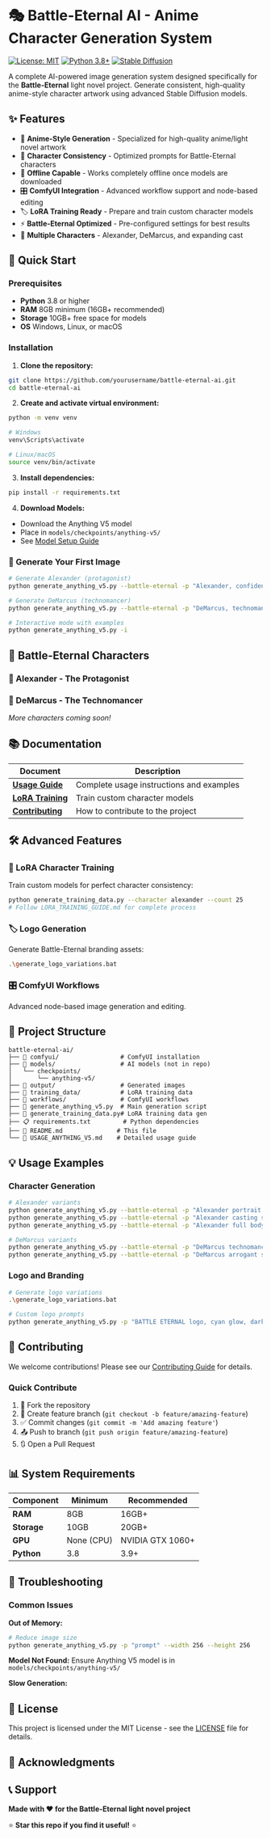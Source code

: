 # 🎭 Battle-Eternal AI - Anime Character Generation System

[![License: MIT](https://img.shields.io/badge/License-MIT-yellow.svg)](https://opensource.org/licenses/MIT)
[![Python 3.8+](https://img.shields.io/badge/python-3.8+-blue.svg)](https://www.python.org/downloads/)
[![Stable Diffusion](https://img.shields.io/badge/Stable%20Diffusion-Anything%20V5-green.svg)]()

A complete AI-powered image generation system designed specifically for the **Battle-Eternal** light novel project. Generate consistent, high-quality anime-style character artwork using advanced Stable Diffusion models.

## ✨ Features

- 🎨 **Anime-Style Generation** - Specialized for high-quality anime/light novel artwork
- 👤 **Character Consistency** - Optimized prompts for Battle-Eternal characters
- 🔌 **Offline Capable** - Works completely offline once models are downloaded
- 🎛️ **ComfyUI Integration** - Advanced workflow support and node-based editing
- 🏷️ **LoRA Training Ready** - Prepare and train custom character models
- ⚡ **Battle-Eternal Optimized** - Pre-configured settings for best results
- 🎯 **Multiple Characters** - Alexander, DeMarcus, and expanding cast

## 🚀 Quick Start

### Prerequisites
- **Python** 3.8 or higher
- **RAM** 8GB minimum (16GB+ recommended)
- **Storage** 10GB+ free space for models
- **OS** Windows, Linux, or macOS

### Installation

1. **Clone the repository:**
```bash
git clone https://github.com/yourusername/battle-eternal-ai.git
cd battle-eternal-ai
```

2. **Create and activate virtual environment:**
```bash
python -m venv venv

# Windows
venv\Scripts\activate

# Linux/macOS
source venv/bin/activate
```

3. **Install dependencies:**
```bash
pip install -r requirements.txt
```

4. **Download Models:**
- Download the Anything V5 model
- Place in `models/checkpoints/anything-v5/`
- See [Model Setup Guide](docs/MODEL_SETUP.md)

### 🎨 Generate Your First Image

```bash
# Generate Alexander (protagonist)
python generate_anything_v5.py --battle-eternal -p "Alexander, confident pose, magical aura"

# Generate DeMarcus (technomancer)
python generate_anything_v5.py --battle-eternal -p "DeMarcus, technomancer, laptop with magical energy"

# Interactive mode with examples
python generate_anything_v5.py -i
```

## 👥 Battle-Eternal Characters

### 🦸 Alexander - The Protagonist

### 🧙 DeMarcus - The Technomancer  

*More characters coming soon!*

## 📚 Documentation

| Document | Description |
|----------|-------------|
| [**Usage Guide**](USAGE_ANYTHING_V5.md) | Complete usage instructions and examples |
| [**LoRA Training**](LORA_TRAINING_GUIDE.md) | Train custom character models |
| [**Contributing**](CONTRIBUTING.md) | How to contribute to the project |

## 🛠️ Advanced Features

### 🎯 LoRA Character Training
Train custom models for perfect character consistency:
```bash
python generate_training_data.py --character alexander --count 25
# Follow LORA_TRAINING_GUIDE.md for complete process
```

### 🏷️ Logo Generation
Generate Battle-Eternal branding assets:
```bash
.\generate_logo_variations.bat
```

### 🎛️ ComfyUI Workflows
Advanced node-based image generation and editing.

## 📁 Project Structure

```
battle-eternal-ai/
├── 📁 comfyui/                 # ComfyUI installation
├── 📁 models/                  # AI models (not in repo)
│   └── checkpoints/
│       └── anything-v5/
├── 📁 output/                  # Generated images
├── 📁 training_data/           # LoRA training data
├── 📁 workflows/               # ComfyUI workflows
├── 🐍 generate_anything_v5.py  # Main generation script
├── 🐍 generate_training_data.py# LoRA training data gen
├── 📋 requirements.txt         # Python dependencies
├── 📖 README.md               # This file
└── 📖 USAGE_ANYTHING_V5.md    # Detailed usage guide
```

## 💡 Usage Examples

### Character Generation
```bash
# Alexander variants
python generate_anything_v5.py --battle-eternal -p "Alexander portrait, confident smile"
python generate_anything_v5.py --battle-eternal -p "Alexander casting spell, magical cards"
python generate_anything_v5.py --battle-eternal -p "Alexander full body, heroic pose"

# DeMarcus variants
python generate_anything_v5.py --battle-eternal -p "DeMarcus technomancer, coding magic"
python generate_anything_v5.py --battle-eternal -p "DeMarcus arrogant smirk, glowing laptop"
```

### Logo and Branding
```bash
# Generate logo variations
.\generate_logo_variations.bat

# Custom logo prompts
python generate_anything_v5.py -p "BATTLE ETERNAL logo, cyan glow, dark background"
```

## 🤝 Contributing

We welcome contributions! Please see our [Contributing Guide](CONTRIBUTING.md) for details.

### Quick Contribute
1. 🍴 Fork the repository
2. 🌿 Create feature branch (`git checkout -b feature/amazing-feature`)
3. ✅ Commit changes (`git commit -m 'Add amazing feature'`)
4. 📤 Push to branch (`git push origin feature/amazing-feature`)
5. 🔃 Open a Pull Request

## 📊 System Requirements

| Component | Minimum | Recommended |
|-----------|---------|-------------|
| **RAM** | 8GB | 16GB+ |
| **Storage** | 10GB | 20GB+ |
| **GPU** | None (CPU) | NVIDIA GTX 1060+ |
| **Python** | 3.8 | 3.9+ |

## 🐛 Troubleshooting

### Common Issues

**Out of Memory:**
```bash
# Reduce image size
python generate_anything_v5.py -p "prompt" --width 256 --height 256
```

**Model Not Found:**
Ensure Anything V5 model is in `models/checkpoints/anything-v5/`

**Slow Generation:**

## 📜 License

This project is licensed under the MIT License - see the [LICENSE](LICENSE) file for details.

## 🙏 Acknowledgments


## 📞 Support



**Made with ❤️ for the Battle-Eternal light novel project**

⭐ **Star this repo if you find it useful!** ⭐
